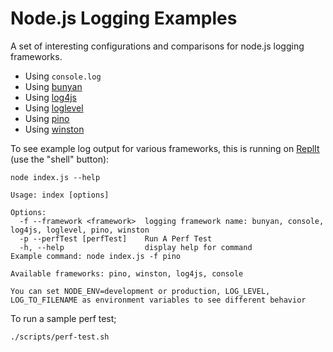 # Node.js Logging Examples

A set of interesting configurations and comparisons for node.js logging frameworks.

* Using `console.log`
* Using [bunyan](https://github.com/trentm/node-bunyan#streams)
* Using [log4js](https://log4js-node.github.io/log4js-node)
* Using [loglevel](https://github.com/winstonjs/winston#filtering-info-objects)
* Using [pino](https://github.com/pinojs/pino)
* Using [winston](https://github.com/winstonjs/winston#filtering-info-objects)

To see example log output for various frameworks, this is running on [ReplIt](https://replit.com/@theothermattm/node-logging-examples#README.md) (use the "shell" button):

```
node index.js --help

Usage: index [options]

Options:
  -f --framework <framework>  logging framework name: bunyan, console, log4js, loglevel, pino, winston
  -p --perfTest [perfTest]    Run A Perf Test
  -h, --help                  display help for command
Example command: node index.js -f pino

Available frameworks: pino, winston, log4js, console

You can set NODE_ENV=development or production, LOG_LEVEL, LOG_TO_FILENAME as environment variables to see different behavior

```

To run a sample perf test;

```
./scripts/perf-test.sh
```
